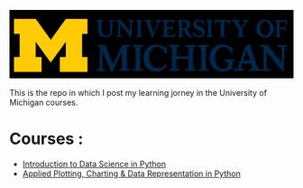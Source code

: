 ![](images/um-logo.png)

This is the repo in which I post my learning jorney in the University of Michigan courses.

# Courses :

 - [Introduction to Data Science in Python](https://github.com/henriqueumeda/-Python-study/tree/main/UM/01%20-%20Introduction%20to%20Data%20Science%20in%20Python)
 - [Applied Plotting, Charting & Data Representation in Python](https://github.com/henriqueumeda/-Python-study/tree/main/UM/02%20-%20Applied%20Plotting%2C%20Charting%20%26%20Data%20Representation%20in%20Python)
